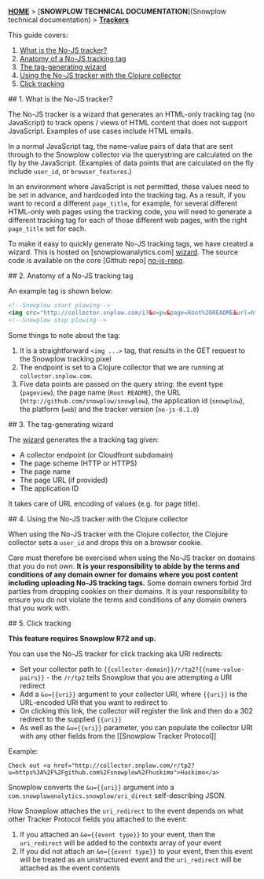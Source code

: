 [**HOME**](Home) > [**SNOWPLOW TECHNICAL DOCUMENTATION**](Snowplow technical documentation) > [**Trackers**](trackers)

This guide covers:

1. [What is the No-JS tracker?](#what)
2. [Anatomy of a No-JS tracking tag](#anatomy)
3. [The tag-generating wizard](#wizard)
4. [Using the No-JS tracker with the Clojure collector](#clojure)
5. [Click tracking](#click-tracking)

<a name="what" />
## 1. What is the No-JS tracker?

The No-JS tracker is a wizard that generates an HTML-only tracking tag (no JavaScript) to track opens / views of HTML content that does not support JavaScript. Examples of use cases include HTML emails.

In a normal JavaScript tag, the name-value pairs of data that are sent through to the Snowplow collector via the querystring are calculated on the fly by the JavaScript. (Examples of data points that are calculated on the fly include `user_id`, or `browser_features`.)

In an environment where JavaScript is not permitted, these values need to be set in advance, and hardcoded into the tracking tag. As a result, if you want to record a different `page_title`, for example, for several different HTML-only web pages using the tracking code, you will need to generate a different tracking tag for each of those different web pages, with the right `page_title` set for each.

To make it easy to quickly generate No-JS tracking tags, we have created a wizard. This is hosted on [snowplowanalytics.com] [wizard]. The source code is available on the core [Github repo] [no-js-repo].

<a name="anatomy" />
## 2. Anatomy of a No-JS tracking tag

An example tag is shown below:

```html
<!--Snowplow start plowing-->
<img src="http://collector.snplow.com/i?&e=pv&page=Root%20README&url=http%3A%2F%2Fgithub.com%2Fsnowplow%2Fsnowplow&aid=snowplow&p=web&tv=no-js-0.1.0" />
<!--Snowplow stop plowing-->
```

Some things to note about the tag:

1. It is a straightforward `<img ...>` tag, that results in the GET request to the Snowplow tracking pixel
2. The endpoint is set to a Clojure collector that we are running at `collector.snplow.com`.
3. Five data points are passed on the query string: the event type (`pageview`), the page name (`Root README`), the URL (`http://github.com/snowplow/snowplow`), the application id (`snowplow`), the platform (`web`) and the tracker version (`no-js-0.1.0`)

<a name="wizard" />
## 3. The tag-generating wizard

The [wizard] generates the a tracking tag given:

* A collector endpoint (or Cloudfront subdomain)
* The page scheme (HTTP or HTTPS)
* The page name
* The page URL (if provided)
* The application ID

It takes care of URL encoding of values (e.g. for page title).

<a name="clojure" />
## 4. Using the No-JS tracker with the Clojure collector 

When using the No-JS tracker with the Clojure collector, the Clojure collector sets a `user_id` and drops this on a browser cookie.

Care must therefore be exercised when using the No-JS tracker on domains that you do not own. **It is your responsibility to abide by the terms and conditions of any domain owner for domains where you post content including uploading No-JS tracking tags.** Some domain owners forbid 3rd parties from dropping cookies on their domains. It is your responsibility to ensure you do not violate the terms and conditions of any domain owners that you work with.

<a name="click-tracking" />
## 5. Click tracking

**This feature requires Snowplow R72 and up.**

You can use the No-JS tracker for click tracking aka URI redirects:

* Set your collector path to `{{collector-domain}}/r/tp2?{{name-value-pairs}}` - the `/r/tp2` tells Snowplow that you are attempting a URI redirect
* Add a `&u={{uri}}` argument to your collector URI, where `{{uri}}` is the URL-encoded URI that you want to redirect to
* On clicking this link, the collector will register the link and then do a 302 redirect to the supplied `{{uri}}`
* As well as the `&u={{uri}}` parameter, you can populate the collector URI with any other fields from the [[Snowplow Tracker Protocol]]

Example:

```
Check out <a href="http://collector.snplow.com/r/tp2?u=https%3A%2F%2Fgithub.com%2Fsnowplow%2Fhuskimo">Huskimo</a>
```

Snowplow converts the `&u={{uri}}` argument into a `com.snowplowanalytics.snowplow/uri_direct` self-describing JSON.

How Snowplow attaches the `uri_redirect` to the event depends on what other Tracker Protocol fields you attached to the event:

1. If you attached an `&e={{event type}}` to your event, then the `uri_redirect` will be added to the contexts array of your event
2. If you did not attach an `&e={{event type}}` to your event, then this event will be treated as an unstructured event and the `uri_redirect` will be attached as the event contents

[wizard]: http://snowplowanalytics.com/no-js-tracker.html
[no-js-repo]: https://github.com/snowplow/snowplow/tree/master/1-trackers/no-js-tracker